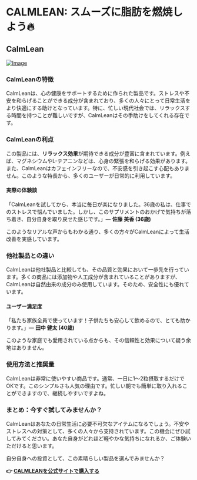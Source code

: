 # CALMLEAN: スムーズに脂肪を燃焼しよう🔥

## CalmLean

[![Image](https://www2.sellhealth.com/238/calmlean_3_1.jpg)](https://gchaffi.com/1vlUFeEh)

### CalmLeanの特徴

CalmLeanは、心の健康をサポートするために作られた製品です。ストレスや不安を和らげることができる成分が含まれており、多くの人々にとって日常生活をより快適にする助けとなっています。特に、忙しい現代社会では、リラックスする時間を持つことが難しいですが、CalmLeanはその手助けをしてくれる存在です。

### CalmLeanの利点

この製品には、**リラックス効果**が期待できる成分が豊富に含まれています。例えば、マグネシウムやL-テアニンなどは、心身の緊張を和らげる効果があります。また、CalmLeanはカフェインフリーなので、不安感を引き起こす心配もありません。このような特長から、多くのユーザーが日常的に利用しています。

#### 実際の体験談

「CalmLeanを試してから、本当に毎日が楽になりました。36歳の私は、仕事でのストレスで悩んでいました。しかし、このサプリメントのおかげで気持ちが落ち着き、自分自身を取り戻せた感じです。」— **佐藤 美香 (36歳)**

このようなリアルな声からもわかる通り、多くの方々がCalmLeanによって生活改善を実感しています。

### 他社製品との違い

CalmLeanは他社製品と比較しても、その品質と効果において一歩先を行っています。多くの商品には添加物や人工成分が含まれていることがありますが、CalmLeanは自然由来の成分のみ使用しています。そのため、安全性にも優れています。

#### ユーザー満足度

「私たち家族全員で使っています！子供たちも安心して飲めるので、とても助かります。」— **田中 健太 (40歳)** 

このような家庭でも愛用されている点からも、その信頼性と効果について疑う余地はありません。

### 使用方法と推奨量

CalmLeanは非常に使いやすい商品です。通常、一日に1〜2粒摂取するだけでOKです。このシンプルさも人気の理由です。忙しい朝でも簡単に取り入れることができますので、継続しやすいですよね。

### まとめ：今すぐ試してみませんか？

CalmLeanはあなたの日常生活に必要不可欠なアイテムになるでしょう。不安やストレスへの対策として、多くの人々から支持されています。この機会にぜひ試してみてください。あなた自身がどれほど軽やかな気持ちになれるか、ご体験いただけると思います。

自分自身への投資として、この素晴らしい製品を選んでみませんか？



**👉 [CALMLEANを公式サイトで購入する](https://gchaffi.com/1vlUFeEh)**